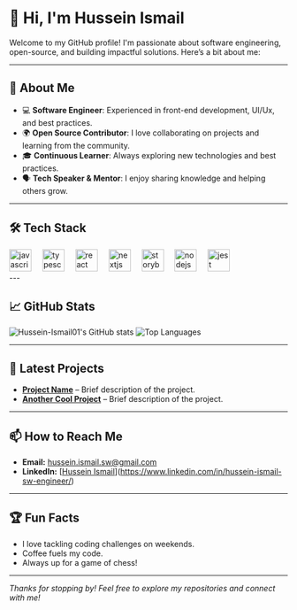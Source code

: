 # 👋 Hi, I'm Hussein Ismail

Welcome to my GitHub profile! I'm passionate about software engineering, open-source, and building impactful solutions. Here’s a bit about me:

---

## 🚀 About Me

- 💻 **Software Engineer**: Experienced in front-end development, UI/Ux, and best practices.
- 🌍 **Open Source Contributor**: I love collaborating on projects and learning from the community.
- 🎓 **Continuous Learner**: Always exploring new technologies and best practices.
- 🗣️ **Tech Speaker & Mentor**: I enjoy sharing knowledge and helping others grow.

---

## 🛠️ Tech Stack

<div align="left">
  <img src="https://cdn.jsdelivr.net/gh/devicons/devicon/icons/javascript/javascript-original.svg" height="40" alt="javascript logo"  />
  <img width="12" />
  <img src="https://cdn.jsdelivr.net/gh/devicons/devicon/icons/typescript/typescript-original.svg" height="40" alt="typescript logo"  />
  <img width="12" />
  <img src="https://cdn.jsdelivr.net/gh/devicons/devicon/icons/react/react-original.svg" height="40" alt="react logo"  />
  <img width="12" />
  <img src="https://cdn.jsdelivr.net/gh/devicons/devicon/icons/nextjs/nextjs-original.svg" height="40" alt="nextjs logo"  />
  <img width="12" />
  <img src="https://cdn.jsdelivr.net/gh/devicons/devicon/icons/storybook/storybook-original.svg" height="40" alt="storybook logo"  />
  <img width="12" />
  <img src="https://cdn.jsdelivr.net/gh/devicons/devicon/icons/nodejs/nodejs-original.svg" height="40" alt="nodejs logo"  />

  <img width="12" />
  <img src="https://cdn.jsdelivr.net/gh/devicons/devicon/icons/jest/jest-plain.svg" height="40" alt="jest logo"  />
</div>
---

## 📈 GitHub Stats

![Hussein-Ismail01's GitHub stats](https://github-readme-stats.vercel.app/api?username=Hussein-Ismail01&show_icons=true&theme=radical)
![Top Languages](https://github-readme-stats.vercel.app/api/top-langs/?username=Hussein-Ismail01&layout=compact&theme=radical)

---

## 🌱 Latest Projects

- **[Project Name](https://github.com/Hussein-Ismail01/ProjectName)** – Brief description of the project.
- **[Another Cool Project](https://github.com/Hussein-Ismail01/AnotherProject)** – Brief description of the project.

---

## 📫 How to Reach Me

- **Email:** hussein.ismail.sw@gmail.com
- **LinkedIn:** [[Hussein Ismail](https://linkedin.com/in/hussein-ismail01)](https://www.linkedin.com/in/hussein-ismail-sw-engineer/)

---

## 🏆 Fun Facts

- I love tackling coding challenges on weekends.
- Coffee fuels my code.
- Always up for a game of chess!

---

_Thanks for stopping by! Feel free to explore my repositories and connect with me!_
